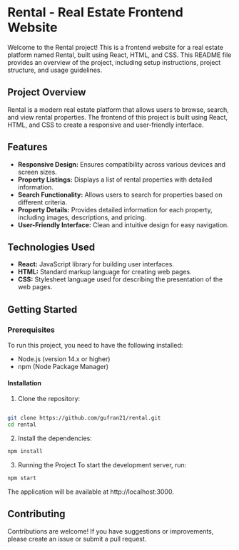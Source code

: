 
# Rental - Real Estate Frontend Website
Welcome to the Rental project! This is a frontend website for a real estate platform named Rental, built using React, HTML, and CSS. This README file provides an overview of the project, including setup instructions, project structure, and usage guidelines.


## Project Overview
Rental is a modern real estate platform that allows users to browse, search, and view rental properties. The frontend of this project is built using React, HTML, and CSS to create a responsive and user-friendly interface.

## Features
- **Responsive Design:** Ensures compatibility across various devices and screen sizes.
- **Property Listings:** Displays a list of rental properties with detailed information.
- **Search Functionality:** Allows users to search for properties based on different criteria.
- **Property Details:** Provides detailed information for each property, including images, descriptions, and pricing.
- **User-Friendly Interface:** Clean and intuitive design for easy navigation.

  
## Technologies Used
- **React:** JavaScript library for building user interfaces.
- **HTML:** Standard markup language for creating web pages.
- **CSS:** Stylesheet language used for describing the presentation of the web pages.

  
## Getting Started
### Prerequisites
To run this project, you need to have the following installed:

- Node.js (version 14.x or higher)
- npm (Node Package Manager)

#### Installation
1. Clone the repository:
```bash

git clone https://github.com/gufran21/rental.git
cd rental
```

2. Install the dependencies:
```bash
npm install
```
3. Running the Project
To start the development server, run:
```bash
npm start
```
The application will be available at http://localhost:3000.



## Contributing
Contributions are welcome! If you have suggestions or improvements, please create an issue or submit a pull request.
